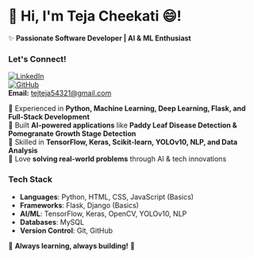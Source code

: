 # 👋 Hi, I'm Teja Cheekati 😄!  

✨ **Passionate Software Developer | AI & ML Enthusiast**  

###  Let's Connect!  
[![LinkedIn](https://img.shields.io/badge/LinkedIn-blue?logo=linkedin)](https://www.linkedin.com/in/teja-c-03a07320b)  
[![GitHub](https://img.shields.io/badge/GitHub-black?logo=github)](https://github.com/TejaCheekati)  
 **Email:** [tejteja54321@gmail.com](mailto:tejteja54321@gmail.com)  


🔹 Experienced in **Python, Machine Learning, Deep Learning, Flask, and Full-Stack Development**  
🔹 Built **AI-powered applications** like **Paddy Leaf Disease Detection & Pomegranate Growth Stage Detection**  
🔹 Skilled in **TensorFlow, Keras, Scikit-learn, YOLOv10, NLP, and Data Analysis**  
🔹 Love **solving real-world problems** through AI & tech innovations  

###  Tech Stack  
- **Languages**: Python, HTML, CSS, JavaScript (Basics)  
- **Frameworks**: Flask, Django (Basics)  
- **AI/ML**: TensorFlow, Keras, OpenCV, YOLOv10, NLP  
- **Databases**: MySQL  
- **Version Control**: Git, GitHub  


🌟 **Always learning, always building!** 🚀  

